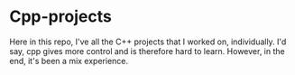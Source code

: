 # Cpp-projects

Here in this repo, I've all the C++ projects that I worked on, individually. I'd say, cpp gives more control and is therefore hard to learn. However, in the end, it's been a mix experience.
